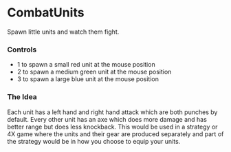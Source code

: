 # CombatUnits
Spawn little units and watch them fight. 


### Controls
- 1 to spawn a small red unit at the mouse position
- 2 to spawn a medium green unit at the mouse position
- 3 to spawn a large blue unit at the mouse position

### The Idea
Each unit has a left hand and right hand attack which are both punches by 
default. Every other unit has an axe which does more damage and has better 
range but does less knockback. This would be used in a strategy or 4X game 
where the units and their gear are produced separately and part of the strategy 
would be in how you choose to equip your units.

